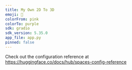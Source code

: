```yaml
---
title: My Own 2D To 3D
emoji: 🏃
colorFrom: pink
colorTo: purple
sdk: gradio
sdk_version: 5.35.0
app_file: app.py
pinned: false
---
```


Check out the configuration reference at https://huggingface.co/docs/hub/spaces-config-reference
